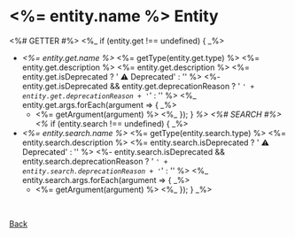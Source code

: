 # <%= entity.name %> Entity
<%# GETTER #%>
<%_ if (entity.get !== undefined) { _%>
- *<%= entity.get.name %>* <%= getType(entity.get.type) %> <%= entity.get.description %> <%= entity.get.description %> <%= entity.get.isDeprecated ?  ' ⚠️ Deprecated' : '' %> <%- entity.get.isDeprecated && entity.get.deprecationReason ?  ' *```' + entity.get.deprecationReason + '```*' : '' %>
<%_ entity.get.args.forEach(argument => { _%>
  - <%= getArgument(argument) %>
        <%_ }); 
    }
_%>
<%# SEARCH #%>
<%_ if (entity.search !== undefined) { _%>
- *<%= entity.search.name %>* <%= getType(entity.search.type) %> <%= entity.search.description %> <%= entity.search.isDeprecated ?  ' ⚠️ Deprecated' : '' %> <%- entity.search.isDeprecated && entity.search.deprecationReason ?  ' *```' + entity.search.deprecationReason + '```*' : '' %>
<%_ entity.search.args.forEach(argument => { _%>
  - <%= getArgument(argument) %>
        <%_ }); 
    }
_%>

<br>

[Back](../readme.md)